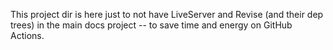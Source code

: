 This project dir is here just to not have LiveServer and Revise (and their dep trees) in the main docs project -- to save time and energy on GitHub Actions.
